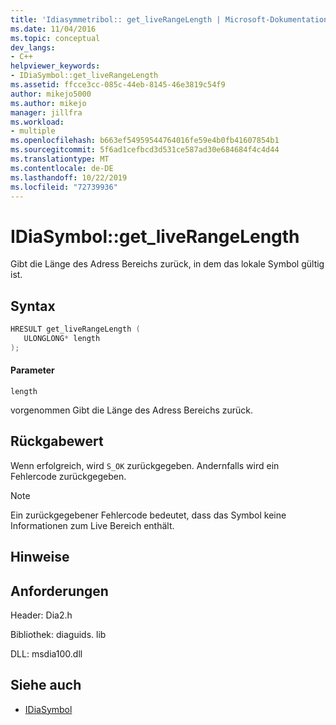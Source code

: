 ```yaml
---
title: 'Idiasymmetribol:: get_liveRangeLength | Microsoft-Dokumentation'
ms.date: 11/04/2016
ms.topic: conceptual
dev_langs:
- C++
helpviewer_keywords:
- IDiaSymbol::get_liveRangeLength
ms.assetid: ffcce3cc-085c-44eb-8145-46e3819c54f9
author: mikejo5000
ms.author: mikejo
manager: jillfra
ms.workload:
- multiple
ms.openlocfilehash: b663ef54959544764016fe59e4b0fb41607854b1
ms.sourcegitcommit: 5f6ad1cefbcd3d531ce587ad30e684684f4c4d44
ms.translationtype: MT
ms.contentlocale: de-DE
ms.lasthandoff: 10/22/2019
ms.locfileid: "72739936"
---
```

# <a name="idiasymbolget_liverangelength"></a>IDiaSymbol::get_liveRangeLength
Gibt die Länge des Adress Bereichs zurück, in dem das lokale Symbol gültig ist.

## <a name="syntax"></a>Syntax

```C++
HRESULT get_liveRangeLength ( 
   ULONGLONG* length
);
```

#### <a name="parameters"></a>Parameter
 `length`

vorgenommen Gibt die Länge des Adress Bereichs zurück.

## <a name="return-value"></a>Rückgabewert
 Wenn erfolgreich, wird `S_OK` zurückgegeben. Andernfalls wird ein Fehlercode zurückgegeben.

> [!NOTE]
> Ein zurückgegebener Fehlercode bedeutet, dass das Symbol keine Informationen zum Live Bereich enthält.

## <a name="remarks"></a>Hinweise

## <a name="requirements"></a>Anforderungen
 Header: Dia2.h

 Bibliothek: diaguids. lib

 DLL: msdia100.dll

## <a name="see-also"></a>Siehe auch
- [IDiaSymbol](../../debugger/debug-interface-access/idiasymbol.md)